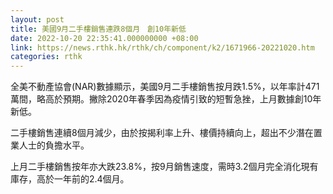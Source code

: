 ```yaml
---
layout: post
title: 美國9月二手樓銷售連跌8個月　創10年新低
date: 2022-10-20 22:35:41.000000000 +08:00
link: https://news.rthk.hk/rthk/ch/component/k2/1671966-20221020.htm
categories: rthk
---
```


全美不動產協會(NAR)數據顯示，美國9月二手樓銷售按月跌1.5%，以年率計471萬間，略高於預期。撇除2020年春季因為疫情引致的短暫急挫，上月數據創10年新低。

二手樓銷售連續8個月減少，由於按揭利率上升、樓價持續向上，超出不少潛在置業人士的負擔水平。

上月二手樓銷售按年亦大跌23.8%，按9月銷售速度，需時3.2個月完全消化現有庫存，高於一年前的2.4個月。
